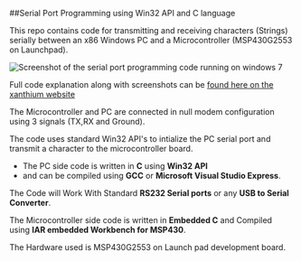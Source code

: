 ##Serial Port Programming using Win32 API and C language

This repo contains code for transmitting and receiving characters (Strings) serially between an x86 Windows PC and a Microcontroller (MSP430G2553 on Launchpad).

<img src="http://s25.postimg.org/bqw6jzqfz/Serial_port_write_windows.jpg" alt ="Screenshot of the serial port programming code running on windows 7">

Full code explanation along with screenshots can be <a href = http://xanthium.in/Serial-Port-Programming-using-Win32-API> found here on the xanthium website </a>

The Microcontroller and PC are connected in null modem configuration using  3 signals (TX,RX and Ground).

The code uses standard Win32 API's to intialize the PC serial port and transmit a character to the microcontroller board.
- The PC side code is written in **C** using **Win32 API** 
- and can be compiled using **GCC** or **Microsoft Visual Studio Express**.

The Code will Work With Standard **RS232 Serial ports** or any **USB to Serial Converter**.


The Microcontroller side code is written in **Embedded C** and Compiled using **IAR embedded Workbench for MSP430**.

The Hardware used is MSP430G2553 on Launch pad development board.
 
